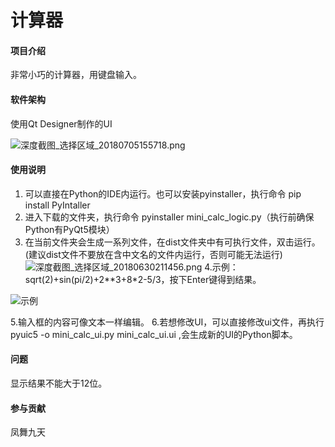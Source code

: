 # 计算器

#### 项目介绍
非常小巧的计算器，用键盘输入。

#### 软件架构
使用Qt Designer制作的UI

![](https://images.gitee.com/uploads/images/2018/0705/155742_afe47cea_2020534.png "深度截图_选择区域_20180705155718.png")


#### 使用说明

1. 可以直接在Python的IDE内运行。也可以安装pyinstaller，执行命令 pip install PyIntaller
2. 进入下载的文件夹，执行命令 pyinstaller mini_calc_logic.py（执行前确保Python有PyQt5模块）
3. 在当前文件夹会生成一系列文件，在dist文件夹中有可执行文件，双击运行。(建议dist文件不要放在含中文名的文件内运行，否则可能无法运行)
![](https://gitee.com/uploads/images/2018/0630/211520_19dcd05b_2020534.png "深度截图_选择区域_20180630211456.png")
4.示例：sqrt(2)+sin(pi/2)+2**3+8*2-5/3，按下Enter键得到结果。


![示例](https://gitee.com/uploads/images/2018/0630/163312_22830b66_2020534.png "深度截图_选择区域_20180630163254.png")

5.输入框的内容可像文本一样编辑。
6.若想修改UI，可以直接修改ui文件，再执行pyuic5 -o mini_calc_ui.py mini_calc_ui.ui ,会生成新的UI的Python脚本。

#### 问题
显示结果不能大于12位。

#### 参与贡献
凤舞九天

